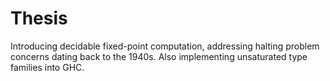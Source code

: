 # Thesis
Introducing decidable fixed-point computation, addressing halting problem concerns dating back to the 1940s. Also implementing unsaturated type families into GHC.

